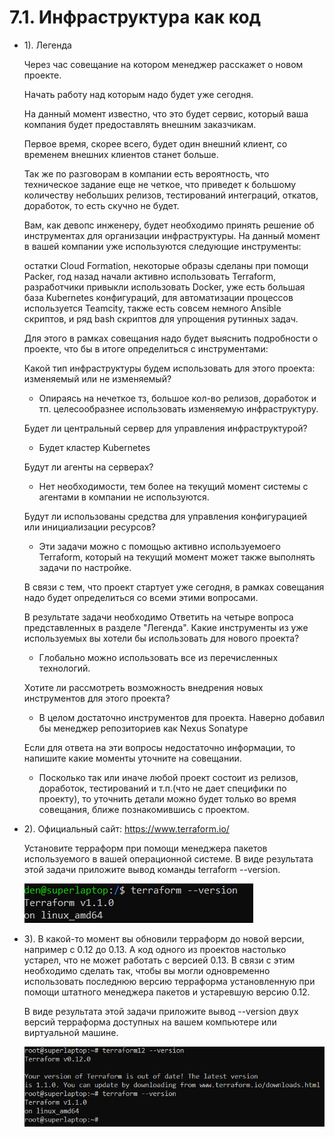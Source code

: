 # 7.1. Инфраструктура как код
- 1).
    Легенда  
    
    Через час совещание на котором менеджер расскажет о новом проекте. 
    
    Начать работу над которым надо будет уже сегодня. 
    
    На данный момент известно, что это будет сервис, 
    который ваша компания будет предоставлять внешним заказчикам. 
    
    Первое время, скорее всего, будет один внешний клиент, со временем внешних клиентов станет больше.
    
    Так же по разговорам в компании есть вероятность, 
    что техническое задание еще не четкое, что приведет 
    к большому количеству небольших релизов, тестирований 
    интеграций, откатов, доработок, то есть скучно не будет.

    Вам, как девопс инженеру, будет необходимо принять 
    решение об инструментах для организации инфраструктуры. 
     На данный момент в вашей компании уже используются следующие инструменты:

    остатки Сloud Formation,
    некоторые образы сделаны при помощи Packer,
    год назад начали активно использовать Terraform,
    разработчики привыкли использовать Docker,
    уже есть большая база Kubernetes конфигураций,
    для автоматизации процессов используется Teamcity,
    также есть совсем немного Ansible скриптов,
    и ряд bash скриптов для упрощения рутинных задач.
    
    Для этого в рамках совещания надо будет выяснить подробности о проекте, что бы в итоге определиться с инструментами:

    Какой тип инфраструктуры будем использовать для этого проекта: изменяемый или не изменяемый?
    - Опираясь на нечеткое тз, большое кол-во релизов, доработок и тп. целесообразнее использовать изменяемую инфраструктуру.  
     
    Будет ли центральный сервер для управления инфраструктурой?
    - Будет кластер Kubernetes
    
    Будут ли агенты на серверах?
    - Нет необходимости, тем более на текущий момент системы с агентами в компании не используются.
    
    Будут ли использованы средства для управления конфигурацией или инициализации ресурсов?
    - Эти задачи можно с помощью активно используемоего Terraform, который на текущий момент может 
    также выполнять задачи по настройке. 
      
    В связи с тем, что проект стартует уже сегодня, в рамках совещания надо будет определиться со всеми этими вопросами.
    
    В результате задачи необходимо
    Ответить на четыре вопроса представленных в разделе "Легенда".
    Какие инструменты из уже используемых вы хотели бы использовать для нового проекта?  
    - Глобально можно использовать все из перечисленных технологий.  
    
    Хотите ли рассмотреть возможность внедрения новых инструментов для этого проекта?  
    - В целом достаточно инструментов для проекта. Наверно добавил бы менеджер репозиториев как Nexus Sonatype  
    
    Если для ответа на эти вопросы недостаточно информации, то напишите какие моменты уточните на совещании.
    - Посколько так или иначе любой проект состоит из релизов, доработок, тестирований и т.п.(что не дает специфики по проекту), 
    то уточнить детали можно будет только во время совещания, ближе познакомившись с проектом.

- 2). Официальный сайт: https://www.terraform.io/

    Установите терраформ при помощи менеджера пакетов используемого в вашей операционной системе. 
    В виде результата этой задачи приложите вывод команды terraform --version.  
    
  ![7.1_2.PNG](images/7.1_2.PNG)
	
- 3). В какой-то момент вы обновили терраформ до новой версии, например с 0.12 до 0.13. 
    А код одного из проектов настолько устарел, что не может работать с версией 0.13. 
    В связи с этим необходимо сделать так, чтобы вы могли одновременно использовать 
    последнюю версию терраформа установленную при помощи штатного менеджера пакетов и устаревшую версию 0.12.

    В виде результата этой задачи приложите вывод --version двух версий терраформа 
    доступных на вашем компьютере или виртуальной машине.
    
  ![7.1_3.PNG](images/7.1_3.PNG)
      
